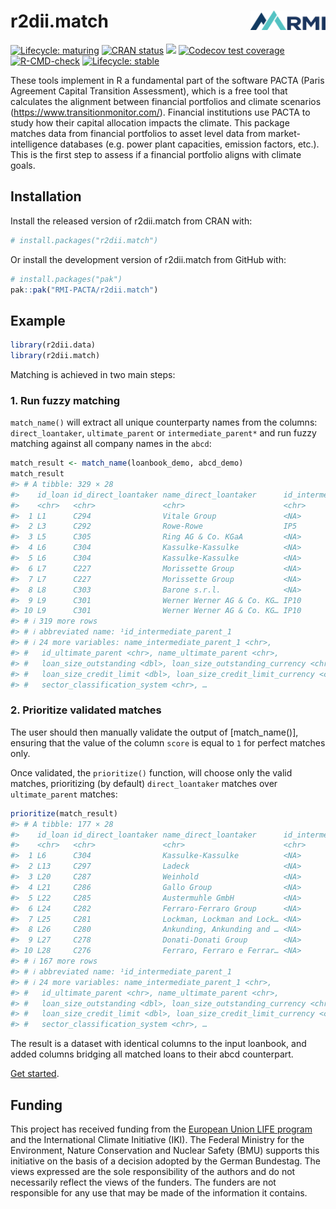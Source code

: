 
<!-- README.md is generated from README.Rmd. Please edit that file -->

# r2dii.match <img src="man/figures/logo.png" align="right" width="120" />

<!-- badges: start -->

[![Lifecycle:
maturing](https://img.shields.io/badge/lifecycle-maturing-blue.svg)](https://lifecycle.r-lib.org/articles/stages.html)
[![CRAN
status](https://www.r-pkg.org/badges/version/r2dii.match)](https://CRAN.R-project.org/package=r2dii.match)
[![](https://cranlogs.r-pkg.org/badges/grand-total/r2dii.match)](https://CRAN.R-project.org/package=r2dii.match)
[![Codecov test
coverage](https://codecov.io/gh/RMI-PACTA/r2dii.match/branch/main/graph/badge.svg)](https://app.codecov.io/gh/RMI-PACTA/r2dii.match?branch=main)
[![R-CMD-check](https://github.com/RMI-PACTA/r2dii.match/actions/workflows/R-CMD-check.yaml/badge.svg)](https://github.com/RMI-PACTA/r2dii.match/actions/workflows/R-CMD-check.yaml)
[![Lifecycle:
stable](https://img.shields.io/badge/lifecycle-stable-brightgreen.svg)](https://lifecycle.r-lib.org/articles/stages.html#stable)
<!-- badges: end -->

These tools implement in R a fundamental part of the software PACTA
(Paris Agreement Capital Transition Assessment), which is a free tool
that calculates the alignment between financial portfolios and climate
scenarios (<https://www.transitionmonitor.com/>). Financial institutions
use PACTA to study how their capital allocation impacts the climate.
This package matches data from financial portfolios to asset level data
from market-intelligence databases (e.g. power plant capacities,
emission factors, etc.). This is the first step to assess if a financial
portfolio aligns with climate goals.

## Installation

Install the released version of r2dii.match from CRAN with:

``` r
# install.packages("r2dii.match")
```

Or install the development version of r2dii.match from GitHub with:

``` r
# install.packages("pak")
pak::pak("RMI-PACTA/r2dii.match")
```

## Example

``` r
library(r2dii.data)
library(r2dii.match)
```

Matching is achieved in two main steps:

### 1. Run fuzzy matching

`match_name()` will extract all unique counterparty names from the
columns: `direct_loantaker`, `ultimate_parent` or `intermediate_parent*`
and run fuzzy matching against all company names in the `abcd`:

``` r
match_result <- match_name(loanbook_demo, abcd_demo)
match_result 
#> # A tibble: 329 × 28
#>    id_loan id_direct_loantaker name_direct_loantaker      id_intermediate_pare…¹
#>    <chr>   <chr>               <chr>                      <chr>                 
#>  1 L1      C294                Vitale Group               <NA>                  
#>  2 L3      C292                Rowe-Rowe                  IP5                   
#>  3 L5      C305                Ring AG & Co. KGaA         <NA>                  
#>  4 L6      C304                Kassulke-Kassulke          <NA>                  
#>  5 L6      C304                Kassulke-Kassulke          <NA>                  
#>  6 L7      C227                Morissette Group           <NA>                  
#>  7 L7      C227                Morissette Group           <NA>                  
#>  8 L8      C303                Barone s.r.l.              <NA>                  
#>  9 L9      C301                Werner Werner AG & Co. KG… IP10                  
#> 10 L9      C301                Werner Werner AG & Co. KG… IP10                  
#> # ℹ 319 more rows
#> # ℹ abbreviated name: ¹​id_intermediate_parent_1
#> # ℹ 24 more variables: name_intermediate_parent_1 <chr>,
#> #   id_ultimate_parent <chr>, name_ultimate_parent <chr>,
#> #   loan_size_outstanding <dbl>, loan_size_outstanding_currency <chr>,
#> #   loan_size_credit_limit <dbl>, loan_size_credit_limit_currency <chr>,
#> #   sector_classification_system <chr>, …
```

### 2. Prioritize validated matches

The user should then manually validate the output of \[match_name()\],
ensuring that the value of the column `score` is equal to `1` for
perfect matches only.

Once validated, the `prioritize()` function, will choose only the valid
matches, prioritizing (by default) `direct_loantaker` matches over
`ultimate_parent` matches:

``` r
prioritize(match_result)
#> # A tibble: 177 × 28
#>    id_loan id_direct_loantaker name_direct_loantaker      id_intermediate_pare…¹
#>    <chr>   <chr>               <chr>                      <chr>                 
#>  1 L6      C304                Kassulke-Kassulke          <NA>                  
#>  2 L13     C297                Ladeck                     <NA>                  
#>  3 L20     C287                Weinhold                   <NA>                  
#>  4 L21     C286                Gallo Group                <NA>                  
#>  5 L22     C285                Austermuhle GmbH           <NA>                  
#>  6 L24     C282                Ferraro-Ferraro Group      <NA>                  
#>  7 L25     C281                Lockman, Lockman and Lock… <NA>                  
#>  8 L26     C280                Ankunding, Ankunding and … <NA>                  
#>  9 L27     C278                Donati-Donati Group        <NA>                  
#> 10 L28     C276                Ferraro, Ferraro e Ferrar… <NA>                  
#> # ℹ 167 more rows
#> # ℹ abbreviated name: ¹​id_intermediate_parent_1
#> # ℹ 24 more variables: name_intermediate_parent_1 <chr>,
#> #   id_ultimate_parent <chr>, name_ultimate_parent <chr>,
#> #   loan_size_outstanding <dbl>, loan_size_outstanding_currency <chr>,
#> #   loan_size_credit_limit <dbl>, loan_size_credit_limit_currency <chr>,
#> #   sector_classification_system <chr>, …
```

The result is a dataset with identical columns to the input loanbook,
and added columns bridging all matched loans to their abcd counterpart.

[Get
started](https://rmi-pacta.github.io/r2dii.match/articles/r2dii-match.html).

## Funding

This project has received funding from the [European Union LIFE
program](https://wayback.archive-it.org/12090/20210412123959/https://ec.europa.eu/easme/en/)
and the International Climate Initiative (IKI). The Federal Ministry for
the Environment, Nature Conservation and Nuclear Safety (BMU) supports
this initiative on the basis of a decision adopted by the German
Bundestag. The views expressed are the sole responsibility of the
authors and do not necessarily reflect the views of the funders. The
funders are not responsible for any use that may be made of the
information it contains.
